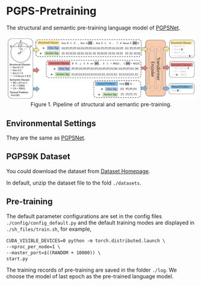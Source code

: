 # PGPS-Pretraining
The structural and semantic pre-training language model of [PGPSNet](https://github.com/mingliangzhang2018/PGPS).

<div align=center>
	<img width="800" src="images\Pre-training.png">
</div>
<div align=center>
	Figure 1. Pipeline of structural and semantic pre-training.
</div>

## Environmental Settings

They are the same as [PGPSNet](https://github.com/mingliangzhang2018/PGPS).

## PGPS9K Dataset

You could download the dataset from [Dataset Homepage](http://www.nlpr.ia.ac.cn/databases/CASIA-PGPS9K).

In default, unzip the dataset file to the fold `./datasets`.

## Pre-training

The default parameter configurations are set in the config files `./config/config_default.py` and the 
default training modes are displayed in `./sh_files/train.sh`, for example,

```
CUDA_VISIBLE_DEVICES=0 python -m torch.distributed.launch \
--nproc_per_node=1 \
--master_port=$((RANDOM + 10000)) \
start.py
```
The training records of pre-training are saved in the folder `./log`. We choose the model of last epoch as the pre-trained language model.   